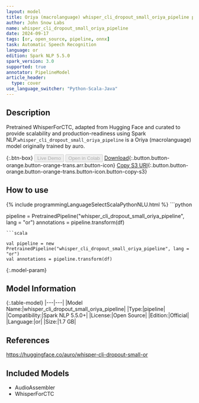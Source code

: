 ```yaml
---
layout: model
title: Oriya (macrolanguage) whisper_cli_dropout_small_oriya_pipeline pipeline WhisperForCTC from auro
author: John Snow Labs
name: whisper_cli_dropout_small_oriya_pipeline
date: 2024-09-17
tags: [or, open_source, pipeline, onnx]
task: Automatic Speech Recognition
language: or
edition: Spark NLP 5.5.0
spark_version: 3.0
supported: true
annotator: PipelineModel
article_header:
  type: cover
use_language_switcher: "Python-Scala-Java"
---
```


## Description

Pretrained WhisperForCTC, adapted from Hugging Face and curated to provide scalability and production-readiness using Spark NLP.`whisper_cli_dropout_small_oriya_pipeline` is a Oriya (macrolanguage) model originally trained by auro.

{:.btn-box}
<button class="button button-orange" disabled>Live Demo</button>
<button class="button button-orange" disabled>Open in Colab</button>
[Download](https://s3.amazonaws.com/auxdata.johnsnowlabs.com/public/models/whisper_cli_dropout_small_oriya_pipeline_or_5.5.0_3.0_1726546430139.zip){:.button.button-orange.button-orange-trans.arr.button-icon}
[Copy S3 URI](s3://auxdata.johnsnowlabs.com/public/models/whisper_cli_dropout_small_oriya_pipeline_or_5.5.0_3.0_1726546430139.zip){:.button.button-orange.button-orange-trans.button-icon.button-copy-s3}

## How to use



<div class="tabs-box" markdown="1">
{% include programmingLanguageSelectScalaPythonNLU.html %}
```python

pipeline = PretrainedPipeline("whisper_cli_dropout_small_oriya_pipeline", lang = "or")
annotations =  pipeline.transform(df)   

```
```scala

val pipeline = new PretrainedPipeline("whisper_cli_dropout_small_oriya_pipeline", lang = "or")
val annotations = pipeline.transform(df)

```
</div>

{:.model-param}
## Model Information

{:.table-model}
|---|---|
|Model Name:|whisper_cli_dropout_small_oriya_pipeline|
|Type:|pipeline|
|Compatibility:|Spark NLP 5.5.0+|
|License:|Open Source|
|Edition:|Official|
|Language:|or|
|Size:|1.7 GB|

## References

https://huggingface.co/auro/whisper-cli-dropout-small-or

## Included Models

- AudioAssembler
- WhisperForCTC